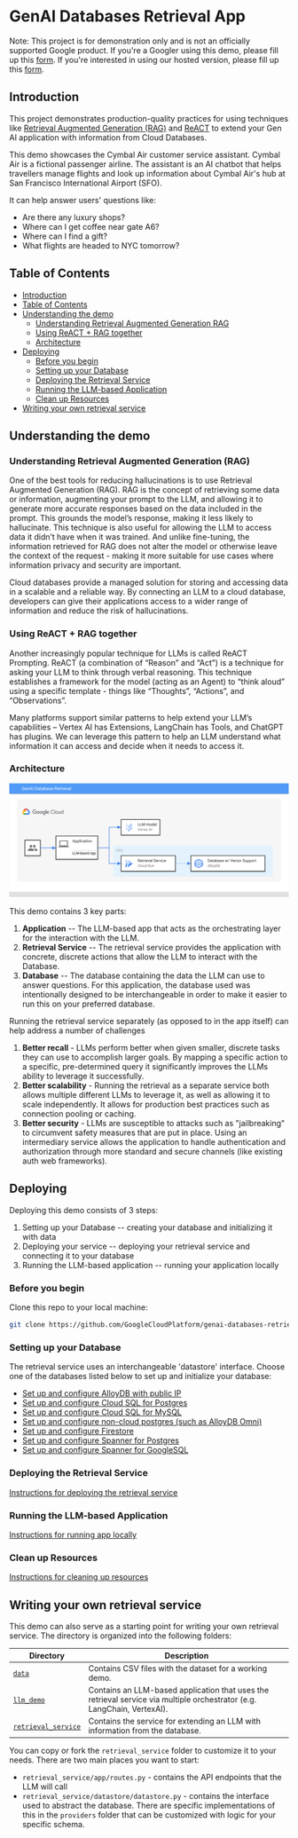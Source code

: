 # GenAI Databases Retrieval App

Note: This project is for demonstration only and is not an officially supported
Google product.
If you're a Googler using this demo, please fill up this [form](https://forms.gle/dJUdMEbUu7k3TmT4A). If you're interested in using our hosted version, please fill up this [form](https://forms.gle/3AknwhhWv2pWw46Q8).


## Introduction

This project demonstrates production-quality practices for using techniques like
[Retrieval Augmented Generation (RAG)][rag] and [ReACT][react] to extend your
Gen AI application with information from Cloud Databases. 

This demo showcases the Cymbal Air customer service assistant. Cymbal Air is a
fictional passenger airline. The assistant is an AI chatbot that helps
travellers manage flights and look up information about Cymbal Air's hub
at San Francisco International Airport (SFO).

It can help answer users' questions like:
* Are there any luxury shops?
* Where can I get coffee near gate A6?
* Where can I find a gift?
* What flights are headed to NYC tomorrow?

[rag]: https://www.promptingguide.ai/techniques/rag
[react]: https://www.promptingguide.ai/techniques/react

## Table of Contents
<!-- TOC depthfrom:2 -->

- [Introduction](#introduction)
- [Table of Contents](#table-of-contents)
- [Understanding the demo](#understanding-the-demo)
    - [Understanding Retrieval Augmented Generation RAG](#understanding-retrieval-augmented-generation-rag)
    - [Using ReACT + RAG together](#using-react--rag-together)
    - [Architecture](#architecture)
- [Deploying](#deploying)
    - [Before you begin](#before-you-begin)
    - [Setting up your Database](#setting-up-your-database)
    - [Deploying the Retrieval Service](#deploying-the-retrieval-service)
    - [Running the LLM-based Application](#running-the-llm-based-application)
    - [Clean up Resources](#clean-up-resources)
- [Writing your own retrieval service](#writing-your-own-retrieval-service)

<!-- /TOC -->

## Understanding the demo

### Understanding Retrieval Augmented Generation (RAG)

One of the best tools for reducing hallucinations is to use Retrieval Augmented
Generation (RAG). RAG is the concept of retrieving some data or information,
augmenting your prompt to the LLM, and allowing it to generate more accurate
responses based on the data included in the prompt. This grounds the model’s
response, making it less likely to hallucinate. This technique is also useful
for allowing the LLM to access data it didn’t have when it was trained.  And
unlike fine-tuning, the information retrieved for RAG does not alter the model
or otherwise leave the context of the request - making it more suitable for use
cases where information privacy and security are important.

Cloud databases provide a managed solution for storing and accessing data in a
scalable and a reliable way. By connecting an LLM to a cloud database,
developers can give their applications access to a wider range of information
and reduce the risk of hallucinations.


### Using ReACT + RAG together

Another increasingly popular technique for LLMs is called ReACT Prompting. ReACT
(a combination of “Reason” and “Act”) is a technique for asking your LLM to
think through verbal reasoning. This technique establishes a framework for the
model (acting as an Agent) to “think aloud” using a specific template - things
like “Thoughts”, “Actions”, and “Observations”. 

Many platforms support similar patterns to help extend your LLM’s capabilities –
Vertex AI has Extensions, LangChain has Tools, and ChatGPT has plugins. We can
leverage this pattern to help an LLM understand what information it can access
and decide when it needs to access it. 

### Architecture

![Overview](./architecture.svg)

This demo contains 3 key parts:
1. **Application** -- The LLM-based app that acts as the orchestrating layer for the
   interaction with the LLM.
1. **Retrieval Service** -- The retrieval service provides the application with
   concrete, discrete actions that allow the LLM to interact with the Database.
1. **Database** -- The database containing the data the LLM can use to answer
   questions. For this application, the database used was intentionally designed
   to be interchangeable in order to make it easier to run this on your
   preferred database.

Running the retrieval service separately (as opposed to in the app itself) can 
help address a number of challenges 
1. **Better recall** - LLMs perform better when given smaller, discrete tasks
   they can use to accomplish larger goals. By mapping a specific action to a
   specific, pre-determined query it significantly improves the LLMs ability to
   leverage it successfully.
1. **Better scalability** - Running the retrieval as a separate service both
   allows multiple different LLMs to leverage it, as well as allowing it to
   scale independently. It allows for production best practices such as
   connection pooling or caching.
1. **Better security** - LLMs are susceptible to attacks such as "jailbreaking"
   to circumvent safety measures that are put in place. Using an intermediary
   service allows the application to handle authentication and authorization
   through more standard and secure channels (like existing auth web frameworks).

## Deploying

Deploying this demo consists of 3 steps:
1. Setting up your Database -- creating your database and initializing it with
   data
1. Deploying your service -- deploying your retrieval service and connecting
   it to your database
1. Running the LLM-based application -- running your application locally

### Before you begin

Clone this repo to your local machine:
```bash
git clone https://github.com/GoogleCloudPlatform/genai-databases-retrieval-app.git
```

### Setting up your Database

The retrieval service uses an interchangeable 'datastore' interface. Choose one
of the databases listed below to set up and initialize your database:

* [Set up and configure AlloyDB with public IP](./docs/datastore/alloydb.md)
* [Set up and configure Cloud SQL for Postgres](./docs/datastore/cloudsql_postgres.md)
* [Set up and configure Cloud SQL for MySQL](./docs/datastore/cloudsql_mysql.md)
* [Set up and configure non-cloud postgres (such as AlloyDB Omni)](./docs/datastore/postgres.md)
* [Set up and configure Firestore](./docs/datastore/firestore.md)
* [Set up and configure Spanner for Postgres](./docs/datastore/spanner_pg.md)
* [Set up and configure Spanner for GoogleSQL](./docs/datastore/spanner_gsql.md)

### Deploying the Retrieval Service

[Instructions for deploying the retrieval service](./docs/deploy_retrieval_service.md)

### Running the LLM-based Application

[Instructions for running app locally](./docs/run_llm_demo.md)

### Clean up Resources

[Instructions for cleaning up resources](./docs/clean_up.md)

## Writing your own retrieval service

This demo can also serve as a starting point for writing your own retrieval
service. The directory is organized into the following folders:

| Directory                                    | Description                                                                           |
|----------------------------------------------|---------------------------------------------------------------------------------------|
| [`data`](/data)                              | Contains CSV files with the dataset for a working demo.                               |
| [`llm_demo`](/llm_demo) | Contains an LLM-based application that uses the retrieval service via multiple orchestrator (e.g. LangChain, VertexAI). |
| [`retrieval_service`](/retrieval_service)    | Contains the service for extending an LLM with information from the database.         |

You can copy or fork the `retrieval_service` folder to customize it to your
needs. There are two main places you want to start:
- `retrieval_service/app/routes.py` - contains the API endpoints that the LLM
  will call
- `retrieval_service/datastore/datastore.py` - contains the interface used to
  abstract the database. There are specific implementations of this in the
  `providers` folder that can be customized with logic for your specific schema.

